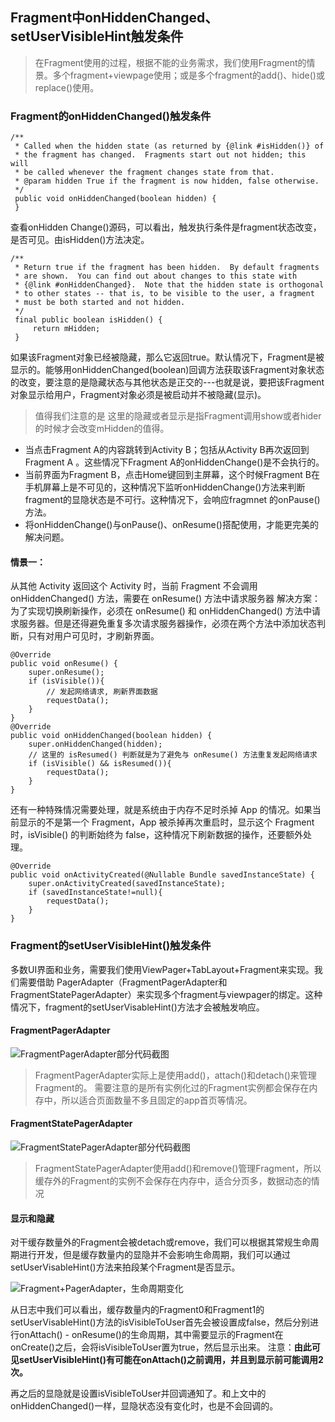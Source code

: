
## Fragment中onHiddenChanged、setUserVisibleHint触发条件
> 在Fragment使用的过程，根据不能的业务需求，我们使用Fragment的情景。多个fragment+viewpage使用；或是多个fragment的add()、hide()或replace()使用。

### Fragment的onHiddenChanged()触发条件
```
/**  
 * Called when the hidden state (as returned by {@link #isHidden()} of  
 * the fragment has changed.  Fragments start out not hidden; this will 
 * be called whenever the fragment changes state from that. 
 * @param hidden True if the fragment is now hidden, false otherwise.  
 */
 public void onHiddenChanged(boolean hidden) { 
 }
```
查看onHidden Change()源码，可以看出，触发执行条件是fragment状态改变，是否可见。由isHidden()方法决定。

```
/**  
 * Return true if the fragment has been hidden.  By default fragments 
 * are shown.  You can find out about changes to this state with 
 * {@link #onHiddenChanged}.  Note that the hidden state is orthogonal  
 * to other states -- that is, to be visible to the user, a fragment 
 * must be both started and not hidden.
 */
 final public boolean isHidden() {  
     return mHidden;  
 }
```
如果该Fragment对象已经被隐藏，那么它返回true。默认情况下，Fragment是被显示的。能够用onHiddenChanged(boolean)回调方法获取该Fragment对象状态的改变，要注意的是隐藏状态与其他状态是正交的---也就是说，要把该Fragment对象显示给用户，Fragment对象必须是被启动并不被隐藏(显示)。 
> 值得我们注意的是 这里的隐藏或者显示是指Fragment调用show或者hider的时候才会改变mHidden的值得。
 * 当点击Fragment A的内容跳转到Activity B；包括从Activity B再次返回到Fragment A 。这些情况下Fragment A的onHiddenChange()是不会执行的。
 * 当前界面为Fragment B，点击Home键回到主屏幕，这个时候Fragment B在手机屏幕上是不可见的，这种情况下监听onHiddenChange()方法来判断fragment的显隐状态是不可行。这种情况下，会响应fragmnet 的onPause()方法。
 * 将onHiddenChange()与onPause()、onResume()搭配使用，才能更完美的解决问题。
 #### 情景一：
 从其他 Activity 返回这个 Activity 时，当前 Fragment 不会调用 onHiddenChanged() 方法，需要在 onResume() 方法中请求服务器
解决方案：为了实现切换刷新操作，必须在 onResume() 和 onHiddenChanged() 方法中请求服务器。但是还得避免重复多次请求服务器操作，必须在两个方法中添加状态判断，只有对用户可见时，才刷新界面。
```
@Override
public void onResume() {
    super.onResume();
    if (isVisible()){
        // 发起网络请求, 刷新界面数据
        requestData();
    }
}
@Override
public void onHiddenChanged(boolean hidden) {
    super.onHiddenChanged(hidden);
    // 这里的 isResumed() 判断就是为了避免与 onResume() 方法重复发起网络请求
    if (isVisible() && isResumed()){
        requestData();
    }
}
```
还有一种特殊情况需要处理，就是系统由于内存不足时杀掉 App 的情况。如果当前显示的不是第一个 Fragment，App 被杀掉再次重启时，显示这个 Fragment 时，isVisible() 的判断始终为 false，这种情况下刷新数据的操作，还要额外处理。
```
@Override
public void onActivityCreated(@Nullable Bundle savedInstanceState) {
    super.onActivityCreated(savedInstanceState);
    if (savedInstanceState!=null){
        requestData();
    }
}
```

### Fragment的setUserVisibleHint()触发条件
多数UI界面和业务，需要我们使用ViewPager+TabLayout+Fragment来实现。我们需要借助 PagerAdapter（FragmentPagerAdapter和FragmentStatePagerAdapter）来实现多个fragment与viewpager的绑定。这种情况下，fragment的setUserVisableHint()方法才会被触发响应。

#### FragmentPagerAdapter
![FragmentPagerAdapter部分代码截图](http://p981u1am0.bkt.clouddn.com/18-6-5/43162487.jpg)
> FragmentPagerAdapter实际上是使用add()，attach()和detach()来管理Fragment的。
> 需要注意的是所有实例化过的Fragment实例都会保存在内存中，所以适合页面数量不多且固定的app首页等情况。

#### FragmentStatePagerAdapter
![FragmentStatePagerAdapter部分代码截图](http://p981u1am0.bkt.clouddn.com/18-6-5/27859897.jpg)
> FragmentStatePagerAdapter使用add()和remove()管理Fragment，所以缓存外的Fragment的实例不会保存在内存中，适合分页多，数据动态的情况

####  显示和隐藏
对干缓存数量外的Fragment会被detach或remove，我们可以根据其常规生命周期进行开发，但是缓存数量内的显隐并不会影响生命周期，我们可以通过setUserVisableHint()方法来拍段某个Fragment是否显示。

![Fragment+PagerAdapter，生命周期变化](http://p981u1am0.bkt.clouddn.com/18-6-5/42571706.jpg)

从日志中我们可以看出，缓存数量内的Fragment0和Fragment1的setUserVisableHint()方法的isVisibleToUser首先会被设置成false，然后分别进行onAttach() - onResume()的生命周期，其中需要显示的Fragment在onCreate()之后，会将isVisibleToUser置为true，然后显示出来。
注意：**由此可见setUserVisibleHint()有可能在onAttach()之前调用，并且到显示前可能调用2次。**

再之后的显隐就是设置isVisibleToUser并回调通知了。和上文中的onHiddenChanged()一样，显隐状态没有变化时，也是不会回调的。

